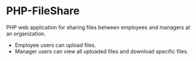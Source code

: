 # PHP-FileShare
PHP web application for sharing files between employees and managers at an organization.
 - Employee users can upload files.
 - Manager users can view all uploaded files and download specific files.
